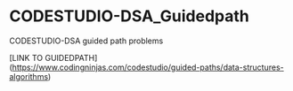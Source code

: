 # CODESTUDIO-DSA_Guidedpath
CODESTUDIO-DSA guided path problems

[LINK TO GUIDEDPATH] (https://www.codingninjas.com/codestudio/guided-paths/data-structures-algorithms)

